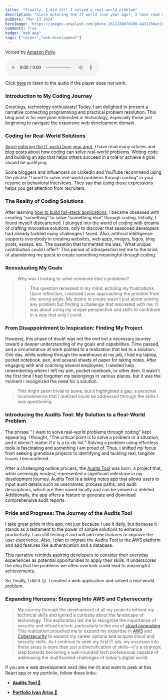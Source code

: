 ```yaml
---
title:  "Finally, I did it!! I solved a real-world problem"
description: "Since entering the IT world (one year ago), I have read many articles and blog posts about ..."
pubDate: "Mar 13 2024"
heroImage: "https://images.unsplash.com/photo-1611288870280-4a322b8ec7ec?auto=format&fit=crop&w=927&h=927"
Comments: True
badge: "Web App"
tags: ["career","web-development"]
---
```


Voiced by <a href="https://aws.amazon.com/polly/" target="_blank">Amazon Polly</a>.

<audio controls>
  <source src="https://hcoco1-website-bucket-12345.s3.amazonaws.com/91928470-aaa4-4021-a667-078cd3504503.mp3" type="audio/mpeg">
  Your browser does not support the audio element.
</audio>

Click [here](https://hcoco1-website-bucket-12345.s3.amazonaws.com/0cba8bc4-c1ad-4173-b6b8-0702c6335045.mp3) to listen to the audio if the player does not work.



### Introduction to My Coding Journey

Greetings, technology enthusiasts! Today, I am delighted to present a narrative connecting programming and practical problem resolution. This blog post is for everyone interested in technology, especially those just beginning to navigate the expansive web development domain.

### Coding for Real-World Solutions

<a href="https://www.hcoco1.com/blog/2023-02-01-changing-careers" target="_blank">Since entering the IT world (one year ago)</a>, I have read many articles and blog posts about how coding can solve real-world problems. Writing code and building an app that helps others succeed in a role or achieve a goal should be gratifying.

Some bloggers and influencers on LinkedIn and YouTube recommend using the phrase "I want to solve real-world problems through coding" in your resume or behavioral interviews. They say that using those expressions helps you get attention from recruiters.

### The Reality of Coding Solutions

After learning <a href="https://flatironschool.com/courses/coding-bootcamp/" target="_blank">how to build full-stack applications</a>, I  became obsessed with creating "something" to solve "something else" through coding. Initially, I found myself disheartened. I plunged into the world of coding with dreams of crafting innovative solutions, only to discover that seasoned developers had already tackled many challenges I faced. Also, artificial intelligence supports everybody in creating websites, web apps, images, logos, blog posts, essays, etc. The question that tormented me was, 'What unique contribution could I offer?' This period of introspection led me to the brink of abandoning my quest to create something meaningful through coding.

### Reevaluating My Goals

>Why was I looking to solve someone else's problems? 
>>This question remained in my mind, echoing my frustrations. Upon reflection, I realized I was approaching the problem from the wrong angle. My desire to create wasn't just about solving any problem but finding a challenge that resonated with me. It was about using my unique perspective and skills to contribute in a way that only I could.

### From Disappointment to Inspiration: Finding My Project

However, this phase of doubt was not the end but a necessary journey toward a deeper understanding of my goals and capabilities. Time passed, and a circumstance at work pointed to a realization that led to a solution. One day, while walking through the warehouse at my job, I had my laptop, pocket notebook, pen, and several sheets of paper for taking notes. After engaging with and coaching several employees, I needed help remembering where I left my pen, pocket notebook, or other item. It wasn't the first time I had forgotten my belongings in various places, but it was the moment I recognized the need for a solution.

>This might seem trivial to some, but it highlighted a gap, a personal inconvenience that I realized could be addressed through the skills I was questioning.

### Introducing the Audits Tool: My Solution to a Real-World Problem

The phrase " I want to solve real-world problems through coding" kept appearing. I thought, "The critical point is to solve a problem or a situation, and it doesn't matter if it is a to-do list." Solving a problem using effortless tools is fascinating and something I am proud of. Thus, I shifted my focus from seeking grandiose projects to identifying and tackling real, tangible issues I encountered.

After a challenging outline process, the <a href="https://www.audits.hcoco1.com/" target="_blank">Audits Tool</a> was born, a project that, while seemingly modest, represented a significant milestone in my development journey. Audits Tool is a taking notes app that allows users to input audit details such as usernames, process paths, and audit descriptions, which are then saved locally and can be viewed or deleted. Additionally, the app offers a feature to generate and download comprehensive audit reports.

### Pride and Progress: The Journey of the Audits Tool

I take great pride in this app, not just because I use it daily, but because it stands as a testament to the power of simple solutions to enhance productivity. I am still testing it and will add new features to improve the user experience. Also, I plan to migrate the Audits Tool to the AWS platform and add features like authentication and a database.

This narrative reminds aspiring developers to consider their everyday experiences as potential opportunities to apply their skills. It underscores the idea that the problems we often overlook could lead to meaningful achievements.

So, finally, I did it 😏. I created a web application and solved a real-world problem.

### Expanding Horizons: Stepping Into AWS and Cybersecurity

>My journey through the development of all my projects refined my technical skills and ignited a curiosity about the landscape of technology. This exploration led me to recognize the importance of security and infrastructure, particularly in the era of <a href="https://digitalcloud.training/cloud-mastery-bootcamp/?megamenu" target="_blank">cloud computing</a>. This realization propelled me to expand my expertise in <a href="https://www.hcoco1.com/blog/2024-02-28-cloud-computing" target="_blank">AWS</a> and <a href="https://www.hcoco1.com/blog/2024-02-18-cyber-career" target="_blank">Cybersecurity</a> to expand my career options and acquire cloud and security skills. As I continue to seek my first IT job, my incursion into these areas is more than just a diversification of skills—it's a strategic step towards becoming a well-rounded tech professional capable of addressing the multifaceted challenges of today's digital world.

If you are a web development nerd (like me 🤓) and want to peek at this React app or my portfolio, follow these links:

- **<a href="https://www.hcoco1.com/portfolio/audit-tool" target="_blank">Audits Tool 🦾</a>**

- **<a href="https://www.hcoco1.com/portfolio" target="_blank">Portfolio Ivan Arias 💾</a>**


